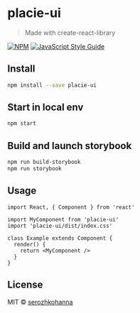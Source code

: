 # placie-ui

> Made with create-react-library

[![NPM](https://img.shields.io/npm/v/placie-ui.svg)](https://www.npmjs.com/package/placie-ui) [![JavaScript Style Guide](https://img.shields.io/badge/code_style-standard-brightgreen.svg)](https://standardjs.com)

## Install

```bash
npm install --save placie-ui
```

## Start in local env

```bash
npm start
```

## Build and launch storybook
```bash
npm run build-storybook
npm run storybook
```

## Usage

```tsx
import React, { Component } from 'react'

import MyComponent from 'placie-ui'
import 'placie-ui/dist/index.css'

class Example extends Component {
  render() {
    return <MyComponent />
  }
}
```

## License

MIT © [serozhkohanna](https://github.com/serozhkohanna)
